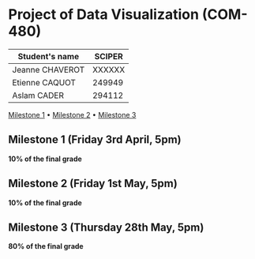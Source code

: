 # Project of Data Visualization (COM-480)

| Student's name | SCIPER |
| -------------- | ------ |
| Jeanne CHAVEROT | XXXXXX |
| Etienne CAQUOT | 249949 |
| Aslam CADER | 294112 |

[Milestone 1](#milestone-1-friday-3rd-april-5pm) • [Milestone 2](#milestone-2-friday-1st-may-5pm) • [Milestone 3](#milestone-3-thursday-28th-may-5pm)

## Milestone 1 (Friday 3rd April, 5pm)

**10% of the final grade**


## Milestone 2 (Friday 1st May, 5pm)

**10% of the final grade**




## Milestone 3 (Thursday 28th May, 5pm)

**80% of the final grade**
